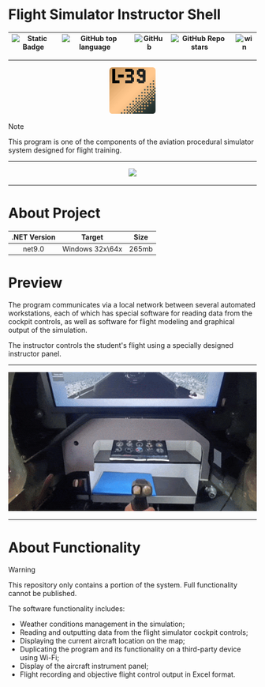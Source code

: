 # Flight Simulator Instructor Shell

| ![Static Badge](https://img.shields.io/badge/communicationnode-communicationnode) | ![GitHub top language](https://img.shields.io/github/languages/top/communicationnode/aciation-simulator-instructor-shell) | ![GitHub](https://img.shields.io/github/license/communicationnode/aciation-simulator-instructor-shell) | ![GitHub Repo stars](https://img.shields.io/github/stars/communicationnode/aciation-simulator-instructor-shell) | ![win](https://badgen.net/badge/icon/Windows,.NET%20Core?icon=windows&label&list=1) |
| :----------------------------------------------------------: | :----------------------------------------------------------: | :----------------------------------------------------------: | :----------------------------------------------------------: | :----------------------------------------------------------: |

----------------------------------------

<div align="center"> <img width="94" src="git-res/ico.png"> </div>

> [!NOTE]
>
> This program is one of the components of the aviation procedural simulator system designed for flight training.

----------------------------------------

<div align="center"> <img width="512" src="git-res/animated_preview.gif"> </div>

----------------------------------------
# About Project

| .NET Version |     Target      | Size  |
| :----------: | :-------------: | :---: |
|    net9.0    | Windows 32x\64x | 265mb |


# Preview

The program communicates via a local network between several automated workstations, each of which has special software for reading data from the cockpit controls, as well as software for flight modeling and graphical output of the simulation.

The instructor controls the student's flight using a specially designed instructor panel.

----------------------------------------

<div align="center"> <img width="512" src="git-res/animated_preview2.gif"> </div>

----------------------------------------

# About Functionality

> [!WARNING]
>
> This repository only contains a portion of the system. Full functionality cannot be published.

The software functionality includes:

* Weather conditions management in the simulation;
* Reading and outputting data from the flight simulator cockpit controls;
* Displaying the current aircraft location on the map;
* Duplicating the program and its functionality on a third-party device using Wi-Fi;
* Display of the aircraft instrument panel;
* Flight recording and objective flight control output in Excel format.



